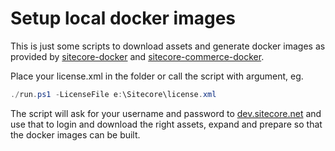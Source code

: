 # Setup local docker images

This is just some scripts to download assets and generate docker images as provided by [sitecore-docker](https://github.com/avivasolutionsnl/sitecore-docker) and [sitecore-commerce-docker](https://github.com/avivasolutionsnl/sitecore-commerce-docker).

Place your license.xml in the folder or call the script with argument, eg.

```powershell
./run.ps1 -LicenseFile e:\Sitecore\license.xml
```

The script will ask for your username and password to [dev.sitecore.net](https://dev.sitecore.net) and use that to login and download the right assets, expand and prepare so that the docker images can be built.